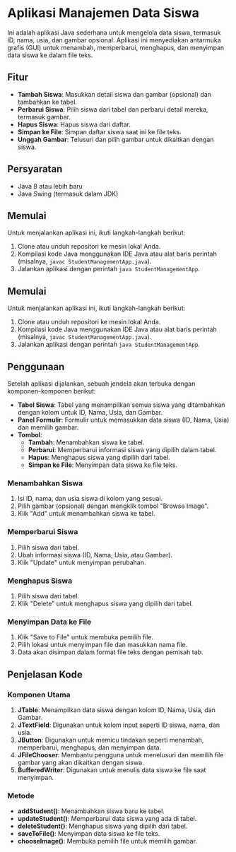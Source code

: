 # Aplikasi Manajemen Data Siswa

Ini adalah aplikasi Java sederhana untuk mengelola data siswa, termasuk ID, nama, usia, dan gambar opsional. Aplikasi ini menyediakan antarmuka grafis (GUI) untuk menambah, memperbarui, menghapus, dan menyimpan data siswa ke dalam file teks.

## Fitur

- **Tambah Siswa**: Masukkan detail siswa dan gambar (opsional) dan tambahkan ke tabel.
- **Perbarui Siswa**: Pilih siswa dari tabel dan perbarui detail mereka, termasuk gambar.
- **Hapus Siswa**: Hapus siswa dari daftar.
- **Simpan ke File**: Simpan daftar siswa saat ini ke file teks.
- **Unggah Gambar**: Telusuri dan pilih gambar untuk dikaitkan dengan siswa.

## Persyaratan

- Java 8 atau lebih baru
- Java Swing (termasuk dalam JDK)

## Memulai

Untuk menjalankan aplikasi ini, ikuti langkah-langkah berikut:

1. Clone atau unduh repositori ke mesin lokal Anda.
2. Kompilasi kode Java menggunakan IDE Java atau alat baris perintah (misalnya, `javac StudentManagementApp.java`).
3. Jalankan aplikasi dengan perintah `java StudentManagementApp`.

## Memulai

Untuk menjalankan aplikasi ini, ikuti langkah-langkah berikut:

1. Clone atau unduh repositori ke mesin lokal Anda.
2. Kompilasi kode Java menggunakan IDE Java atau alat baris perintah (misalnya, `javac StudentManagementApp.java`).
3. Jalankan aplikasi dengan perintah `java StudentManagementApp`.

## Penggunaan

Setelah aplikasi dijalankan, sebuah jendela akan terbuka dengan komponen-komponen berikut:

- **Tabel Siswa**: Tabel yang menampilkan semua siswa yang ditambahkan dengan kolom untuk ID, Nama, Usia, dan Gambar.
- **Panel Formulir**: Formulir untuk memasukkan data siswa (ID, Nama, Usia) dan memilih gambar.
- **Tombol**:
    - **Tambah**: Menambahkan siswa ke tabel.
    - **Perbarui**: Memperbarui informasi siswa yang dipilih dalam tabel.
    - **Hapus**: Menghapus siswa yang dipilih dari tabel.
    - **Simpan ke File**: Menyimpan data siswa ke file teks.

### Menambahkan Siswa
1. Isi ID, nama, dan usia siswa di kolom yang sesuai.
2. Pilih gambar (opsional) dengan mengklik tombol "Browse Image".
3. Klik "Add" untuk menambahkan siswa ke tabel.

### Memperbarui Siswa
1. Pilih siswa dari tabel.
2. Ubah informasi siswa (ID, Nama, Usia, atau Gambar).
3. Klik "Update" untuk menyimpan perubahan.

### Menghapus Siswa
1. Pilih siswa dari tabel.
2. Klik "Delete" untuk menghapus siswa yang dipilih dari tabel.

### Menyimpan Data ke File
1. Klik "Save to File" untuk membuka pemilih file.
2. Pilih lokasi untuk menyimpan file dan masukkan nama file.
3. Data akan disimpan dalam format file teks dengan pemisah tab.

## Penjelasan Kode

### Komponen Utama

1. **JTable**: Menampilkan data siswa dengan kolom ID, Nama, Usia, dan Gambar.
2. **JTextField**: Digunakan untuk kolom input seperti ID siswa, nama, dan usia.
3. **JButton**: Digunakan untuk memicu tindakan seperti menambah, memperbarui, menghapus, dan menyimpan data.
4. **JFileChooser**: Membantu pengguna untuk menelusuri dan memilih file gambar yang akan dikaitkan dengan siswa.
5. **BufferedWriter**: Digunakan untuk menulis data siswa ke file saat menyimpan.

### Metode

- **addStudent()**: Menambahkan siswa baru ke tabel.
- **updateStudent()**: Memperbarui data siswa yang ada di tabel.
- **deleteStudent()**: Menghapus siswa yang dipilih dari tabel.
- **saveToFile()**: Menyimpan data siswa ke file teks.
- **chooseImage()**: Membuka pemilih file untuk memilih gambar.